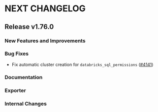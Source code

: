 # NEXT CHANGELOG

## Release v1.76.0

### New Features and Improvements

### Bug Fixes

 * Fix automatic cluster creation for `databricks_sql_permissions` ([#4141](https://github.com/databricks/terraform-provider-databricks/pull/4141))

### Documentation

### Exporter

### Internal Changes
